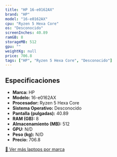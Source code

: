 ```yaml
---
title: "HP 16-e0162AX"
brand: "HP"
model: "16-e0162AX"
cpu: "Ryzen 5 Hexa Core"
os: "Desconocido"
screenInches: 40.89
ramGB: 8
storageMB: 512
gpu: ""
weightKg: null
price: 706.8
tags: ["HP", "Ryzen 5 Hexa Core", "Desconocido"]
---
```

## Especificaciones

- **Marca:** HP
- **Modelo:** 16-e0162AX
- **Procesador:** Ryzen 5 Hexa Core
- **Sistema Operativo:** Desconocido
- **Pantalla (pulgadas):** 40.89
- **RAM (GB):** 8
- **Almacenamiento (MB):** 512
- **GPU:** N/D
- **Peso (kg):** N/D
- **Precio:** 706.8

[:rocket: Ver más laptops por marca](/brand/hp)
